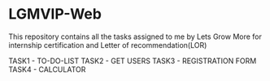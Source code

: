 # LGMVIP-Web
This repository contains all the tasks assigned to me by Lets Grow More for internship certification and Letter of recommendation(LOR)

TASK1 - TO-DO-LIST
TASK2 - GET USERS
TASK3 - REGISTRATION FORM
TASK4 - CALCULATOR

